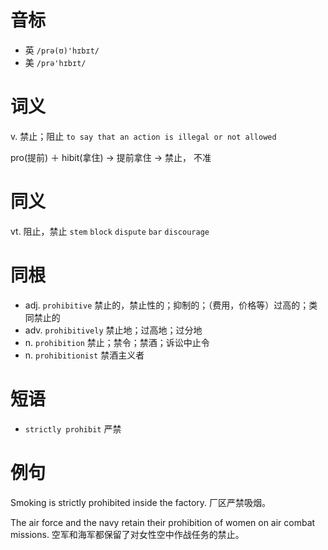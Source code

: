 # 音标

- 英 `/prə(ʊ)'hɪbɪt/`
- 美 `/prə'hɪbɪt/`

# 词义

v. 禁止；阻止
`to say that an action is illegal or not allowed`



pro(提前) ＋ hibit(拿住) → 提前拿住 → 禁止， 不准

# 同义

vt. 阻止，禁止
`stem` `block` `dispute` `bar` `discourage`

# 同根

- adj. `prohibitive` 禁止的，禁止性的；抑制的；（费用，价格等）过高的；类同禁止的
- adv. `prohibitively` 禁止地；过高地；过分地
- n. `prohibition` 禁止；禁令；禁酒；诉讼中止令
- n. `prohibitionist` 禁酒主义者

# 短语

- `strictly prohibit` 严禁

# 例句

Smoking is strictly prohibited inside the factory.
厂区严禁吸烟。

The air force and the navy retain their prohibition of women on air combat missions.
空军和海军都保留了对女性空中作战任务的禁止。


